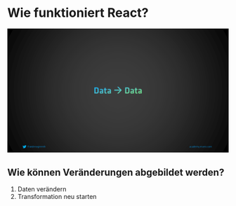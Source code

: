 # Wie funktioniert React?

![data-to-ui](assets/data-to-data.png)

## Wie können Veränderungen abgebildet werden?

1. Daten verändern
2. Transformation neu starten
